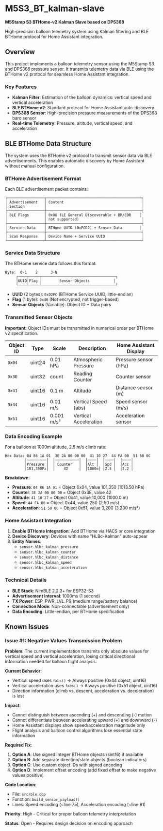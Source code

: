# M5S3_BT_kalman-slave

**M5Stamp S3 BTHome-v2 Kalman Slave based on DPS368**

High-precision balloon telemetry system using Kalman filtering and BLE BTHome protocol for Home Assistant integration.

## Overview

This project implements a balloon telemetry sensor using the M5Stamp S3 and DPS368 pressure sensor. It transmits telemetry data via BLE using the BTHome v2 protocol for seamless Home Assistant integration.

### Key Features
- **Kalman Filter**: Estimation of the balloon dynamics: vertical speed and vertical acceleration 
- **BLE BTHome v2**: Standard protocol for Home Assistant auto-discovery
- **DPS368 Sensor**: High-precision pressure measurements of the DPS368 baro sensor
- **Real-time Telemetry**: Pressure, altitude, vertical speed, and acceleration

## BLE BTHome Data Structure

The system uses the BTHome v2 protocol to transmit sensor data via BLE advertisements. This enables automatic discovery by Home Assistant without manual configuration.

### BTHome Advertisement Format

Each BLE advertisement packet contains:

```
┌─────────────────┬────────────────────────────────────────────┐
│ Advertisement   │ Content                                    │
│ Section         │                                            │
├─────────────────┼────────────────────────────────────────────┤
│ BLE Flags       │ 0x06 (LE General Discoverable + BR/EDR    │
│                 │ not supported)                             │
├─────────────────┼────────────────────────────────────────────┤
│ Service Data    │ BTHome UUID (0xFCD2) + Sensor Data        │
├─────────────────┼────────────────────────────────────────────┤
│ Scan Response   │ Device Name + Service UUID                 │
└─────────────────┴────────────────────────────────────────────┘
```

### Service Data Structure

The BTHome service data follows this format:

```
Byte:  0-1    2      3-N
     ┌────┬─────┬──────────────────────────────────┐
     │UUID│Flag │        Sensor Objects           │
     └────┴─────┴──────────────────────────────────┘
```

- **UUID** (2 bytes): `0xD2FC` (BTHome Service UUID, little-endian)
- **Flag** (1 byte): `0x40` (Not encrypted, not trigger-based)
- **Sensor Objects** (Variable): Object ID + Data pairs

### Transmitted Sensor Objects

**Important**: Object IDs must be transmitted in numerical order per BTHome v2 specification.

| Object ID | Type    | Scale      | Description              | Home Assistant Display |
|-----------|---------|------------|--------------------------|------------------------|
| `0x04`    | uint24  | 0.01 hPa   | Atmospheric Pressure     | Pressure sensor (hPa)  |
| `0x3E`    | uint32  | count      | Reading Counter          | Counter sensor         |
| `0x41`    | uint16  | 0.1 m      | Altitude                 | Distance sensor (m)    |
| `0x44`    | uint16  | 0.01 m/s   | Vertical Speed (abs)     | Speed sensor (m/s)     |
| `0x51`    | uint16  | 0.001 m/s² | Vertical Acceleration    | Acceleration sensor    |

### Data Encoding Example

For a balloon at 1000m altitude, 2.5 m/s climb rate:

```
Hex Data: 04 86 1A 01  3E 2A 00 00 00  41 10 27  44 FA 00  51 50 0C
         │─────────│  │───────────│  │────│  │────│  │────│
         │Pressure │  │ Counter   │  │Alt │  │Spd │  │Acc │
         │101,350Pa│  │    42     │  │1000m│ │2.5 │  │3.2 │
```

**Breakdown**:
- **Pressure**: `04 86 1A 01` = Object 0x04, value 101,350 (1013.50 hPa)
- **Counter**: `3E 2A 00 00 00` = Object 0x3E, value 42
- **Altitude**: `41 10 27` = Object 0x41, value 10,000 (1000.0 m)
- **Speed**: `44 FA 00` = Object 0x44, value 250 (2.50 m/s)
- **Acceleration**: `51 50 0C` = Object 0x51, value 3,200 (3.200 m/s²)

### Home Assistant Integration

1. **Enable BTHome Integration**: Add BTHome via HACS or core integration
2. **Device Discovery**: Devices with name "HLBc-Kalman" auto-appear
3. **Entity Names**: 
   - `sensor.hlbc_kalman_pressure`
   - `sensor.hlbc_kalman_counter`
   - `sensor.hlbc_kalman_distance`
   - `sensor.hlbc_kalman_speed`
   - `sensor.hlbc_kalman_acceleration`

### Technical Details

- **BLE Stack**: NimBLE 2.2.3+ for ESP32-S3
- **Advertisement Interval**: 1000ms (1 second)
- **TX Power**: ESP_PWR_LVL_P9 (medium range/battery balance)
- **Connection Mode**: Non-connectable (advertisement only)
- **Data Encoding**: Little-endian, per BTHome specification

## Known Issues

### Issue #1: Negative Values Transmission Problem

**Problem**: The current implementation transmits only absolute values for vertical speed and vertical acceleration, losing critical directional information needed for balloon flight analysis.

**Current Behavior**:
- Vertical speed uses `fabs()` → Always positive (0x44 object, uint16)
- Vertical acceleration uses `fabs()` → Always positive (0x51 object, uint16)
- Direction information (climb vs. descent, acceleration vs. deceleration) is lost

**Impact**:
- Cannot distinguish between ascending (+) and descending (-) motion
- Cannot differentiate between accelerating upward (+) and downward (-)
- Home Assistant displays show speed/acceleration magnitude only
- Flight analysis and balloon control algorithms lose essential state information

**Required Fix**:
1. **Option A**: Use signed integer BTHome objects (sint16) if available
2. **Option B**: Add separate direction/state objects (boolean indicators)
3. **Option C**: Use custom object IDs with signed encoding
4. **Option D**: Implement offset encoding (add fixed offset to make negative values positive)

**Code Location**: 
- File: `src/ble.cpp`
- Function: `build_sensor_payload()`
- Lines: Speed encoding (~line 75), Acceleration encoding (~line 81)

**Priority**: High - Critical for proper balloon telemetry interpretation

**Status**: Open - Requires design decision on encoding approach
